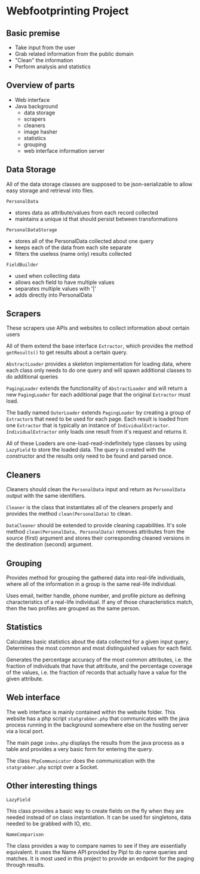 Webfootprinting Project
=======================

## Basic premise
- Take input from the user
- Grab related information from the public domain
- "Clean" the information
- Perform analysis and statistics

## Overview of parts
- Web interface
- Java background
	- data storage
	- scrapers
	- cleaners
	- image hasher
	- statistics
	- grouping
	- web interface information server

## Data Storage
All of the data storage classes are supposed to be json-serializable to allow
easy storage and retrieval into files.

`PersonalData`

- stores data as attribute/values from each record collected
- maintains a unique id that should persist between transformations

`PersonalDataStorage`

- stores all of the PersonalData collected about one query
- keeps each of the data from each site separate
- filters the useless (name only) results collected

`FieldBuilder`

- used when collecting data
- allows each field to have multiple values
- separates multiple values with '|'
- adds directly into PersonalData

## Scrapers
These scrapers use APIs and websites to collect information about certain users

All of them extend the base interface `Extractor`, which provides the method 
`getResults()` to get results about a certain query.

`AbstractLoader` provides a skeleton implementation for loading data, where
each class only needs to do one query and will spawn additional classes to
do additional queries

`PagingLoader` extends the functionality of `AbstractLoader` and will return
a new `PagingLoader` for each additional page that the original `Extractor` 
must load.

The badly named `OuterLoader` extends `PagingLoader` by creating a group of
`Extractor`s that need to be used for each page. Each result is loaded from 
one `Extractor` that is typically an instance of `IndividualExtractor`. 
`IndividualExtractor` only loads one result from it's request and returns it.

All of these Loaders are one-load-read-indefinitely type classes by using
`LazyField` to store the loaded data. The query is created with the 
constructor and the results only need to be found and parsed once.

## Cleaners
Cleaners should clean the `PersonalData` input and return as `PersonalData`
output with the same identifiers. 

`Cleaner` is the class that instantiates all of the cleaners properly and 
provides the method `clean(PersonalData)` to clean.

`DataCleaner` should be extended to provide cleaning capabilities. It's sole 
method `clean(PersonalData, PersonalData)` removes attributes from the source
(first) argument and stores their corresponding cleaned versions in the
destination (second) argument.

## Grouping
Provides method for grouping the gathered data into real-life individuals, 
where all of the information in a group is the same real-life individual.

Uses email, twitter handle, phone number, and profile picture as defining
characteristics of a real-life individual. If any of those characteristics
match, then the two profiles are grouped as the same person.

## Statistics
Calculates basic statistics about the data collected for a given input query.
Determines the most common and most distinguished values for each field. 

Generates the percentage accuracy of the most common attributes, i.e. the
fraction of individuals that have that attribute, and the percentage 
coverage of the values, i.e. the fraction of records that actually have a value
for the given attribute.

## Web interface
The web interface is mainly contained within the website folder. This website 
has a php script `statgrabber.php` that communicates with the java process
running in the background somewhere else on the hosting server via a local
port. 

The main page `index.php` displays the results from the java process
as a table and provides a very basic form for entering the query.

The class `PhpCommunicator` does the communication with the `statgrabber.php`
script over a Socket. 

## Other interesting things
`LazyField`

This class provides a basic way to create fields on the fly when they are 
needed instead of on class instantiation. It can be used for singletons, 
data needed to be grabbed with IO, etc. 

`NameComparison`

The class provides a way to compare names to see if they are essentially
equivalent. It uses the Name API provided by Pipl to do name queries and 
matches. It is most used in this project to provide an endpoint for the 
paging through results. 